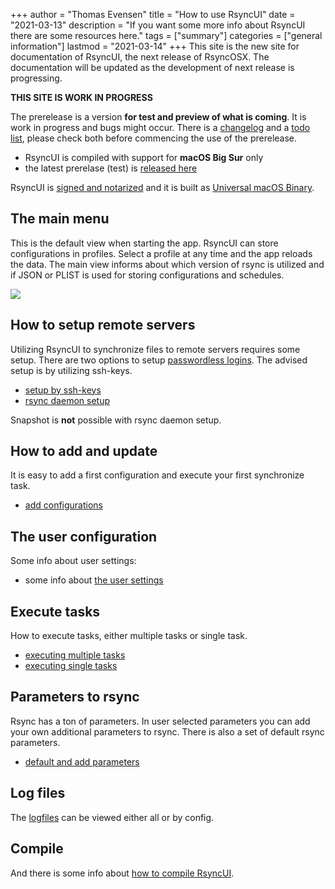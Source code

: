 +++
author = "Thomas Evensen"
title = "How to use RsyncUI"
date = "2021-03-13"
description = "If you want some more info about RsyncUI there are some resources here."
tags = ["summary"]
categories = ["general information"]
lastmod = "2021-03-14"
+++
This site is the new site for documentation of RsyncUI, the next release of RsyncOSX. The documentation will be updated as the development of next release is progressing.

**THIS SITE IS WORK IN PROGRESS**

The prerelease is a version **for test and preview of what is coming**. It is work in progress and bugs might occur. There is a [changelog](/post/changelog/) and a [todo list](/post/todo/), please check both before commencing the use of the prerelease.

- RsyncUI is compiled with support for **macOS Big Sur** only
- the latest prerelase (test) is [released here](https://github.com/rsyncOSX/RsyncUI/releases)

RsyncUI is [signed and notarized](/post/notarized/) and it is built as [Universal macOS Binary](https://developer.apple.com/documentation/xcode/building_a_universal_macos_binary).

## The main menu

This is the default view when starting the app. RsyncUI can store configurations in profiles. Select a profile at any time and the app reloads the data. The main view informs about which version of rsync is utilized and if JSON or PLIST is used for storing configurations and schedules.

![](/images/start/start.png)

## How to setup remote servers

Utilizing RsyncUI to synchronize files to remote servers requires some setup. There are two options to setup [passwordless logins](/post/remotelogins/). The advised setup is by utilizing ssh-keys.

- [setup by ssh-keys](/post/ssh/)
- [rsync daemon setup](/post/rsyncdaemon/)

Snapshot is **not** possible with rsync daemon setup.

## How to add and update

It is easy to add a first configuration and execute your first synchronize task.

- [add configurations](/post/addconfigurations/)

## The user configuration

Some info about user settings:

- some info about [the user settings](/post/userconfiguration/)

## Execute tasks

How to execute tasks, either multiple tasks or single task.

- [executing multiple tasks](/post/multipletasks/)
- [executing single tasks](/post/singletask/)

## Parameters to rsync

Rsync has a ton of parameters. In user selected parameters you can add your own additional parameters to rsync. There is also a set of default rsync parameters.

- [default and add parameters](/post/rsyncparameters)

## Log files

The [logfiles](/post/logging/) can be viewed either all or by config.

## Compile

And there is some info about [how to compile RsyncUI](/post/compile/).
